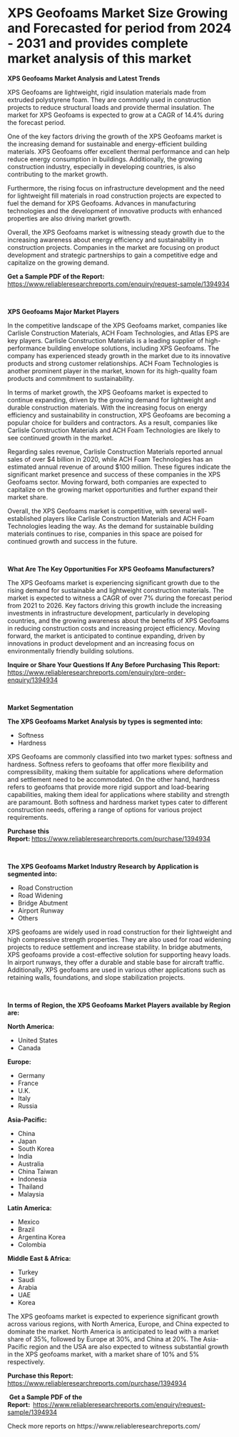 <p><h1>XPS Geofoams Market Size Growing and Forecasted for period from 2024 - 2031 and provides complete market analysis of this market</h1></p><p><strong>XPS Geofoams Market Analysis and Latest Trends</strong></p>
<p><p>XPS Geofoams are lightweight, rigid insulation materials made from extruded polystyrene foam. They are commonly used in construction projects to reduce structural loads and provide thermal insulation. The market for XPS Geofoams is expected to grow at a CAGR of 14.4% during the forecast period.</p><p>One of the key factors driving the growth of the XPS Geofoams market is the increasing demand for sustainable and energy-efficient building materials. XPS Geofoams offer excellent thermal performance and can help reduce energy consumption in buildings. Additionally, the growing construction industry, especially in developing countries, is also contributing to the market growth.</p><p>Furthermore, the rising focus on infrastructure development and the need for lightweight fill materials in road construction projects are expected to fuel the demand for XPS Geofoams. Advances in manufacturing technologies and the development of innovative products with enhanced properties are also driving market growth.</p><p>Overall, the XPS Geofoams market is witnessing steady growth due to the increasing awareness about energy efficiency and sustainability in construction projects. Companies in the market are focusing on product development and strategic partnerships to gain a competitive edge and capitalize on the growing demand.</p></p>
<p><strong>Get a Sample PDF of the Report:&nbsp;</strong> <a href="https://www.reliableresearchreports.com/enquiry/request-sample/1394934">https://www.reliableresearchreports.com/enquiry/request-sample/1394934</a></p>
<p>&nbsp;</p>
<p><strong>XPS Geofoams Major Market Players</strong></p>
<p><p>In the competitive landscape of the XPS Geofoams market, companies like Carlisle Construction Materials, ACH Foam Technologies, and Atlas EPS are key players. Carlisle Construction Materials is a leading supplier of high-performance building envelope solutions, including XPS Geofoams. The company has experienced steady growth in the market due to its innovative products and strong customer relationships. ACH Foam Technologies is another prominent player in the market, known for its high-quality foam products and commitment to sustainability. </p><p>In terms of market growth, the XPS Geofoams market is expected to continue expanding, driven by the growing demand for lightweight and durable construction materials. With the increasing focus on energy efficiency and sustainability in construction, XPS Geofoams are becoming a popular choice for builders and contractors. As a result, companies like Carlisle Construction Materials and ACH Foam Technologies are likely to see continued growth in the market.</p><p>Regarding sales revenue, Carlisle Construction Materials reported annual sales of over $4 billion in 2020, while ACH Foam Technologies has an estimated annual revenue of around $100 million. These figures indicate the significant market presence and success of these companies in the XPS Geofoams sector. Moving forward, both companies are expected to capitalize on the growing market opportunities and further expand their market share.</p><p>Overall, the XPS Geofoams market is competitive, with several well-established players like Carlisle Construction Materials and ACH Foam Technologies leading the way. As the demand for sustainable building materials continues to rise, companies in this space are poised for continued growth and success in the future.</p></p>
<p>&nbsp;</p>
<p><strong>What Are The Key Opportunities For XPS Geofoams Manufacturers?</strong></p>
<p><p>The XPS Geofoams market is experiencing significant growth due to the rising demand for sustainable and lightweight construction materials. The market is expected to witness a CAGR of over 7% during the forecast period from 2021 to 2026. Key factors driving this growth include the increasing investments in infrastructure development, particularly in developing countries, and the growing awareness about the benefits of XPS Geofoams in reducing construction costs and increasing project efficiency. Moving forward, the market is anticipated to continue expanding, driven by innovations in product development and an increasing focus on environmentally friendly building solutions.</p></p>
<p><strong>Inquire or Share Your Questions If Any Before Purchasing This Report:</strong> <a href="https://www.reliableresearchreports.com/enquiry/pre-order-enquiry/1394934">https://www.reliableresearchreports.com/enquiry/pre-order-enquiry/1394934</a></p>
<p>&nbsp;</p>
<p><strong>Market Segmentation</strong></p>
<p><strong>The XPS Geofoams Market Analysis by types is segmented into:</strong></p>
<p><ul><li>Softness</li><li>Hardness</li></ul></p>
<p><p>XPS Geofoams are commonly classified into two market types: softness and hardness. Softness refers to geofoams that offer more flexibility and compressibility, making them suitable for applications where deformation and settlement need to be accommodated. On the other hand, hardness refers to geofoams that provide more rigid support and load-bearing capabilities, making them ideal for applications where stability and strength are paramount. Both softness and hardness market types cater to different construction needs, offering a range of options for various project requirements.</p></p>
<p><strong>Purchase this Report:&nbsp;</strong><a href="https://www.reliableresearchreports.com/purchase/1394934">https://www.reliableresearchreports.com/purchase/1394934</a></p>
<p>&nbsp;</p>
<p><strong>The XPS Geofoams Market Industry Research by Application is segmented into:</strong></p>
<p><ul><li>Road Construction</li><li>Road Widening</li><li>Bridge Abutment</li><li>Airport Runway</li><li>Others</li></ul></p>
<p><p>XPS geofoams are widely used in road construction for their lightweight and high compressive strength properties. They are also used for road widening projects to reduce settlement and increase stability. In bridge abutments, XPS geofoams provide a cost-effective solution for supporting heavy loads. In airport runways, they offer a durable and stable base for aircraft traffic. Additionally, XPS geofoams are used in various other applications such as retaining walls, foundations, and slope stabilization projects.</p></p>
<p>&nbsp;</p>
<p><strong>In terms of Region, the XPS Geofoams Market Players available by Region are:</strong></p>
<p>
    <p> <strong> North America: </strong>
        <ul>
            <li>United States</li>
            <li>Canada</li>
        </ul>
        </p> 
    <p> <strong> Europe: </strong>
        <ul>
            <li>Germany</li>
            <li>France</li>
            <li>U.K.</li>
            <li>Italy</li>
            <li>Russia</li>
        </ul>
        </p> 
    <p> <strong> Asia-Pacific: </strong>
        <ul>
            <li>China</li>
            <li>Japan</li>
            <li>South Korea</li>
            <li>India</li>
            <li>Australia</li>
            <li>China Taiwan</li>
            <li>Indonesia</li>
            <li>Thailand</li>
            <li>Malaysia</li>
        </ul>
        </p> 
    <p> <strong> Latin America: </strong>
        <ul>
            <li>Mexico</li>
            <li>Brazil</li>
            <li>Argentina Korea</li>
            <li>Colombia</li>
        </ul>
        </p> 
    <p> <strong> Middle East & Africa: </strong>
        <ul>
            <li>Turkey</li>
            <li>Saudi</li>
            <li>Arabia</li>
            <li>UAE</li>
            <li>Korea</li>
        </ul>
    </p>
    </p>
<p><p>The XPS geofoams market is expected to experience significant growth across various regions, with North America, Europe, and China expected to dominate the market. North America is anticipated to lead with a market share of 35%, followed by Europe at 30%, and China at 20%. The Asia-Pacific region and the USA are also expected to witness substantial growth in the XPS geofoams market, with a market share of 10% and 5% respectively.</p></p>
<p><strong>Purchase this Report: </strong><a href="https://www.reliableresearchreports.com/purchase/1394934">https://www.reliableresearchreports.com/purchase/1394934</a></p>
<p>&nbsp;<strong>Get a Sample PDF of the Report:&nbsp;&nbsp;</strong><a href="https://www.reliableresearchreports.com/enquiry/request-sample/1394934">https://www.reliableresearchreports.com/enquiry/request-sample/1394934</a></p>
<p><strong></strong></p>
<p>Check more reports on https://www.reliableresearchreports.com/</p>